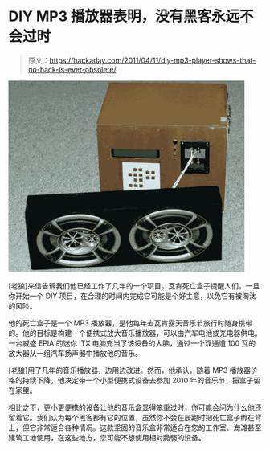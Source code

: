 # DIY MP3 播放器表明，没有黑客永远不会过时

> 原文：<https://hackaday.com/2011/04/11/diy-mp3-player-shows-that-no-hack-is-ever-obsolete/>

![wacken_death_box](img/85b0e5c3707b37cd71759a786a809942.png "wacken_death_box")

[老狼]来信告诉我们他已经工作了几年的一个项目。瓦肯死亡盒子提醒人们，一旦你开始一个 DIY 项目，在合理的时间内完成它可能是个好主意，以免它有被淘汰的风险。

他的死亡盒子是一个 MP3 播放器，是他每年去瓦肯露天音乐节旅行时随身携带的。他的目标是构建一个便携式放大音乐播放器，可以由汽车电池或充电器供电。一台威盛 EPIA 的迷你 ITX 电脑充当了该设备的大脑，通过一个双通道 100 瓦的放大器从一组汽车扬声器中播放他的音乐。

[老狼]用了几年的音乐播放器，边用边改进。然而，他承认，随着 MP3 播放器价格的持续下降，他决定带一个小型便携式设备去参加 2010 年的音乐节，把盒子留在家里。

相比之下，更小更便携的设备让他的音乐盒显得笨重过时，你可能会问为什么他还留着它。我们认为每个黑客都有它的位置，虽然你不会在晨跑时把死亡盒子绑在背上，但它非常适合各种情况。这款坚固的音乐盒非常适合在您的工作室、海滩甚至建筑工地使用，在这些地方，您可能不想使用相对脆弱的设备。